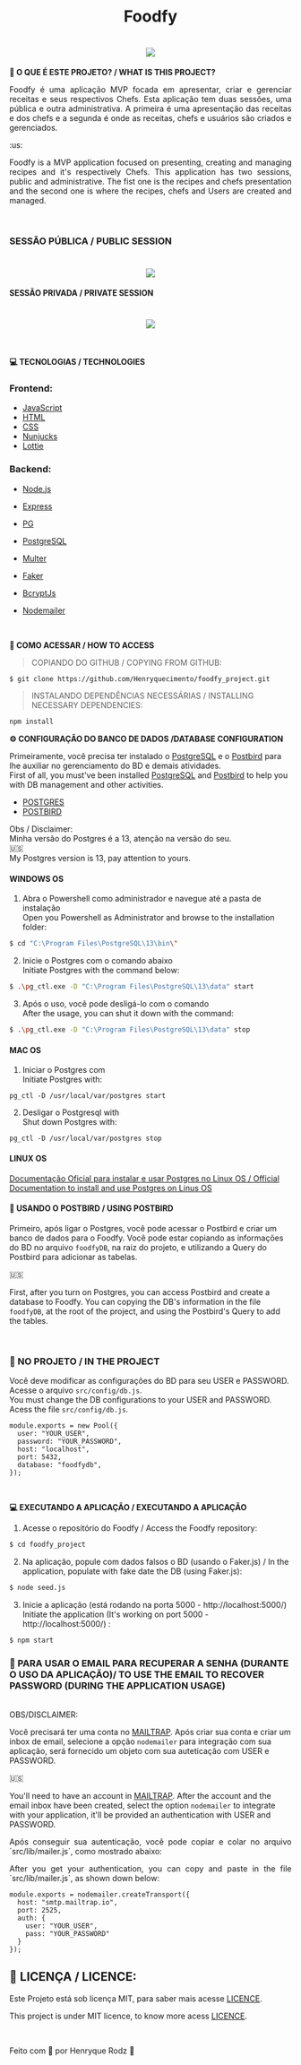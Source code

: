 <h1 align="center">Foodfy</h1>
<h1 align="center">
<img src=".github/chef.png" >
</h1>

**:hamburger: O QUE É ESTE PROJETO? / WHAT IS THIS PROJECT?**

<p align="justify">
Foodfy é uma aplicação MVP focada em apresentar, criar e gerenciar receitas e seus respectivos Chefs. Esta aplicação tem duas sessões, uma pública e outra administrativa. A primeira é uma apresentação das receitas e dos chefs e a segunda é onde as receitas, chefs e usuários são criados e gerenciados.
</p>
:us:
<p align="justify">
Foodfy is a MVP application focused on presenting, creating and managing recipes and it's respectively Chefs. This application has two sessions, public and administrative. The fist one is the recipes and chefs presentation and the second one is where the recipes, chefs and Users are created and managed.
</p>

<p>&nbsp;</p>

<h3><strong>SESSÃO PÚBLICA / PUBLIC SESSION</strong></h3>
<h1 align="center">
  <img src=".github/PublicSession.gif" >
</h1>

<h><strong>SESSÃO PRIVADA / PRIVATE SESSION</strong></h3>

<h1 align="center">
  <img src=".github/PrivateSession.gif" >
</h1>

<p>&nbsp;</p>

**:computer: TECNOLOGIAS / TECHNOLOGIES**

### Frontend:

- [JavaScript][javascript]
- [HTML][html]
- [CSS][css]
- [Nunjucks][njk]
- [Lottie][lottie]

### Backend:

- [Node.js][nodejs]
- [Express][express]
- [PG][pg]
- [PostgreSQL][postgresql]
- [Multer][multer]
- [Faker][faker]
- [BcryptJs][bcryptjs]
- [Nodemailer][nodemailer]

  <p>&nbsp;</p>

**:rocket: COMO ACESSAR / HOW TO ACCESS**

> COPIANDO DO GITHUB / COPYING FROM GITHUB:

```bash
$ git clone https://github.com/Henryquecimento/foodfy_project.git
```

> INSTALANDO DEPENDÊNCIAS NECESSÁRIAS / INSTALLING NECESSARY DEPENDENCIES:

```bash
npm install
```

**:gear: CONFIGURAÇÃO DO BANCO DE DADOS /DATABASE CONFIGURATION**

Primeiramente, você precisa ter instalado o [PostgreSQL] e o [Postbird][postbird] para lhe auxiliar no gerenciamento do BD e demais atividades.
</br>
First of all, you must've been installed [PostgreSQL] and [Postbird][postbird] to help you with DB management and other activities.

- <a href="https://www.postgresql.org/download/">POSTGRES</a>
- <a href="https://www.electronjs.org/apps/postbird">POSTBIRD</a>

Obs / Disclaimer: </br>
Minha versão do Postgres é a 13, atenção na versão do seu.
</br>
:us:
</br>
My Postgres version is 13, pay attention to yours.

#### WINDOWS OS

1. Abra o Powershell como administrador e navegue até a pasta de instalação
   </br>
   Open you Powershell as Administrator and browse to the installation folder:

```bash
$ cd "C:\Program Files\PostgreSQL\13\bin\"
```

2. Inicie o Postgres com o comando abaixo
   </br>
   Initiate Postgres with the command below:

```bash
$ .\pg_ctl.exe -D "C:\Program Files\PostgreSQL\13\data" start
```

3. Após o uso, você pode desligá-lo com o comando
   </br>
   After the usage, you can shut it down with the command:

```bash
$ .\pg_ctl.exe -D "C:\Program Files\PostgreSQL\13\data" stop
```

#### MAC OS

1. Iniciar o Postgres com
   </br>
   Initiate Postgres with:

```shell
pg_ctl -D /usr/local/var/postgres start
```

2. Desligar o Postgresql with
   </br>
   Shut down Postgres with:

```shell
pg_ctl -D /usr/local/var/postgres stop
```

#### LINUX OS

[Documentação Oficial para instalar e usar Postgres no Linux OS / Official Documentation to install and use Postgres on Linus OS][postgres-linux]

#### :birthday: USANDO O POSTBIRD / USING POSTBIRD

Primeiro, após ligar o Postgres, você pode acessar o Postbird e criar um banco de dados para o Foodfy. Você pode estar copiando as informações do BD no arquivo `foodfyDB`, na raiz do projeto, e utilizando a Query do Postbird para adicionar as tabelas.

:us:

First, after you turn on Postgres, you can access Postbird and create a database to Foodfy. You can copying the DB's information in the file `foodfyDB`, at the root of the project, and using the Postbird's Query to add the tables.

<p>&nbsp;</p>

### :cherries: NO PROJETO / IN THE PROJECT

Você deve modificar as configurações do BD para seu USER e PASSWORD. Acesse o arquivo `src/config/db.js`.
</br>
You must change the DB configurations to your USER and PASSWORD. Acess the file `src/config/db.js`.

```
module.exports = new Pool({
  user: "YOUR_USER",
  password: "YOUR_PASSWORD",
  host: "localhost",
  port: 5432,
  database: "foodfydb",
});
```

<p>&nbsp;</p>

**:computer: EXECUTANDO A APLICAÇÃO / EXECUTANDO A APLICAÇÃO**
</br>

1. Acesse o repositório do Foodfy / Access the Foodfy repository:

```bash
$ cd foodfy_project
```

2. Na aplicação, popule com dados falsos o BD (usando o Faker.js) / In the application, populate with fake date the DB (using Faker.js):

```bash
$ node seed.js
```

3. Inicie a aplicação (está rodando na porta 5000 - http://localhost:5000/) </br>
   Initiate the application (It's working on port 5000 - http://localhost:5000/) :

```bash
$ npm start
```

### :wrench: PARA USAR O EMAIL PARA RECUPERAR A SENHA (DURANTE O USO DA APLICAÇÃO)/ TO USE THE EMAIL TO RECOVER PASSWORD (DURING THE APPLICATION USAGE)

</br>
OBS/DISCLAIMER: </br>

Você precisará ter uma conta no [MAILTRAP][mailtrap]. Após criar sua conta e criar um inbox de email, selecione a opção `nodemailer` para integração com sua aplicação, será fornecido um objeto com sua auteticação com USER e PASSWORD.

:us:

You'll need to have an account in [MAILTRAP][mailtrap]. After the account and the email inbox have been created, select the option `nodemailer` to integrate with your application, it'll be provided an authentication with USER and PASSWORD.

<p align="justify">Após conseguir sua autenticação, você pode copiar e colar no arquivo `src/lib/mailer.js`, como mostrado abaixo:
</p>
<p align="justify">After you get your authentication, you can copy and paste in the file `src/lib/mailer.js`, as shown down below:
</p>

```
module.exports = nodemailer.createTransport({
  host: "smtp.mailtrap.io",
  port: 2525,
  auth: {
    user: "YOUR_USER",
    pass: "YOUR_PASSWORD"
  }
});
```

## :key: LICENÇA / LICENCE:

Este Projeto está sob licença MIT, para saber mais acesse [LICENCE][licence].

This project is under MIT licence, to know more acess [LICENCE][licence].

<p>&nbsp;</p>

Feito com :yellow_heart: por Henryque Rodz :rocket:

[javascript]: https://developer.mozilla.org/pt-BR/docs/Web/JavaScript
[nodejs]: https://nodejs.org/en/
[express]: https://expressjs.com/pt-br/
[html]: https://developer.mozilla.org/pt-BR/docs/Web/HTML
[css]: https://developer.mozilla.org/pt-BR/docs/Web/CSS
[njk]: https://mozilla.github.io/nunjucks/
[postgresql]: https://www.enterprisedb.com/downloads/postgres-postgresql-downloads
[postgres-linux]: https://www.postgresql.org/download/linux/
[pg]: https://github.com/brianc/node-postgres/tree/master/packages/pg
[postbird]: https://www.electronjs.org/apps/postbird
[multer]: https://github.com/expressjs/multer
[lottie]: https://github.com/airbnb/lottie-web
[nodemailer]: https://nodemailer.com/about/
[bcryptjs]: https://www.npmjs.com/package/bcrypt
[faker]: https://github.com/marak/Faker.js/
[mailtrap]: https://mailtrap.io/
[licence]: https://github.com/Henryquecimento/foodfy_project/blob/master/LICENSE
